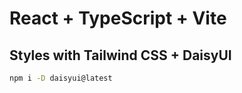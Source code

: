 # React + TypeScript + Vite

## Styles with Tailwind CSS + DaisyUI

```bash
npm i -D daisyui@latest
```
